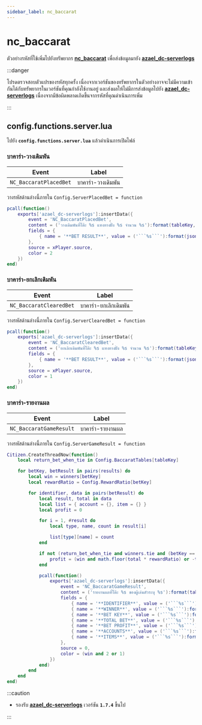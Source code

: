 ```yaml
---
sidebar_label: nc_baccarat
---
```


# nc_baccarat

ตัวอย่างรหัสที่ใช้เพิ่มไปยังทรัพยากร **[nc_baccarat](https://fivem.nc-developer.com/product/652c6b8e95cb3)** เพื่อส่งข้อมูลมายัง **[azael_dc-serverlogs](../../index.md)**

:::danger

โปรดตรวจสอบตัวแปรของรหัสทุกครั้ง เนื่องจากเวอร์ชันของทรัพยากรในตัวอย่างอาจจะไม่มีความเข้ากันได้กับทรัพยากรในเวอร์ชันที่คุณกำลังใช้งานอยู่ และส่งผลให้ไม่มีการส่งข้อมูลไปยัง **[azael_dc-serverlogs](../../index.md)** เนื่องจากมีข้อผิดพลาดเกิดขึ้นจากรหัสที่คุณดำเนินการเพิ่ม

:::

## config.functions.server.lua

ไปยัง **`config.functions.server.lua`** แล้วดำเนินการเปิดไฟล์

### บาคาร่า-วางเดิมพัน

| Event                                  | Label
|----------------------------------------|----------------------------------------
| `NC_BaccaratPlacedBet`                 | บาคาร่า-วางเดิมพัน

วางรหัสด้านล่างนี้ภายใน `Config.ServerPlacedBet = function`

```lua
pcall(function()
    exports['azael_dc-serverlogs']:insertData({
        event = 'NC_BaccaratPlacedBet',
        content = ('วางเดิมพันที่โต๊ะ %s แทงทางฝั่ง %s จำนวน %s'):format(tableKey, betKey, ESX.Math.GroupDigits(betCount)),
        fields = {
            { name = '**BET RESULT**', value = ('```%s```'):format(json.encode(betResult, { indent = true })), inline = false }
        },
        source = xPlayer.source,
        color = 2
    })
end)
```

### บาคาร่า-ยกเลิกเดิมพัน

| Event                                  | Label
|----------------------------------------|----------------------------------------
| `NC_BaccaratClearedBet`                | บาคาร่า-ยกเลิกเดิมพัน

วางรหัสด้านล่างนี้ภายใน `Config.ServerClearedBet = function`

```lua
pcall(function()
    exports['azael_dc-serverlogs']:insertData({
        event = 'NC_BaccaratClearedBet',
        content = ('ยกเลิกเดิมพันที่โต๊ะ %s แทงทางฝั่ง %s จำนวน %s'):format(tableKey, betKey, ESX.Math.GroupDigits(betCount)),
        fields = {
            { name = '**BET RESULT**', value = ('```%s```'):format(json.encode(betResult, { indent = true })), inline = false }
        },
        source = xPlayer.source,
        color = 1
    })
end)
```

### บาคาร่า-รายงานผล

| Event                                  | Label
|----------------------------------------|----------------------------------------
| `NC_BaccaratGameResult`                | บาคาร่า-รายงานผล

วางรหัสด้านล่างนี้ภายใน `Config.ServerGameResult = function`

```lua
Citizen.CreateThreadNow(function()
    local return_bet_when_tie in Config.BaccaratTables[tableKey]

    for betKey, betResult in pairs(results) do
        local win = winners[betKey]
        local rewardRatio = Config.RewardRatio[betKey]

        for identifier, data in pairs(betResult) do
            local result, total in data
            local list = { account = {}, item = {} }
            local profit = 0

            for i = 1, #result do
                local type, name, count in result[i]

                list[type][name] = count
            end

            if not (return_bet_when_tie and winners.tie and (betKey == 'player' or betKey == 'banker')) then
                profit = (win and math.floor(total * rewardRatio) or -total)
            end

            pcall(function()
                exports['azael_dc-serverlogs']:insertData({
                    event = 'NC_BaccaratGameResult',
                    content = ('รายงานผลที่โต๊ะ %s ของผู้เล่นตัวระบุ %s'):format(tableKey, identifier),
                    fields = {
                        { name = '**IDENTIFIER**', value = ('```%s```'):format(identifier), inline = false },
                        { name = '**WINNER**', value = ('```%s```'):format((win and '✔️ ➔ YES' or '❌ ➔ NO')), inline = false },
                        { name = '**BET KEY**', value = ('```%s```'):format(betKey), inline = true },
                        { name = '**TOTAL BET**', value = ('```%s```'):format(total), inline = true },
                        { name = '**BET PROFIT**', value = ('```%s```'):format(profit), inline = true },
                        { name = '**ACCOUNTS**', value = ('```%s```'):format(json.encode(list.account, { indent = true })), inline = false },
                        { name = '**ITEMS**', value = ('```%s```'):format(json.encode(list.item, { indent = true })), inline = false },
                    },
                    source = 0,
                    color = (win and 2 or 1)
                })
            end)
        end
    end
end)
```

:::caution

- รองรับ [**azael_dc-serverlogs**](../../index.md) เวอร์ชัน **`1.7.4`** ขึ้นไป

:::
